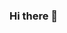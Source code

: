 ### Hi there 👋

<!--
**Ternse/Ternse** is a ✨ _special_ ✨ repository because its `README.md` (this file) appears on your GitHub profile.


I see, the stuff above was ideas on what to write here. I'll fix it later, unless I forget to. Hello there, you may be wonder how you got here. Unless it was intentional.
I've been learning Coding since 2021, though techinally I did do a coding class in 2019 for college credit. I'm still new to coding and some of the languages I've learned
over the years is C++, Javascript, Java, and Python. I did try to dabble with C# but I didn't know what I was doing. I'm not currently looking to collaborate with anyone,
though I am open to the idea of it. There is currently no way to reach me besides here, until I set an email up of course. I think that is it, unless I think of something
else to change here. Oh I just remembered, I'm currently working part time at a movie theater while part time at college. That's fun, not really. It's hard to be sarcastic
through text. I guess I should delete the stuff above since I'm here. AND I ALSO FORGOT TO SAY MY NAME!! Hi, I'm Ternse. What does it mean? I do not know, hopefully nothing
bad cause that would be awkward as I just made it up. As you can see, I tend to be a bit scattered brained, but that happens when you have everything though running through
your brain 90 miles per hour or about 144km/h. I'm on at odd hours, I do not know why. That's just how I roll. I think that's everything. Will update if I remember something.
